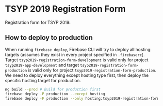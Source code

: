# TSYP 2019 Registration Form

Registration form for TSYP 2019.

## How to deploy to production
When running `firebase deploy`, Firebase CLI will try to deploy all hosting
targets (assumes they exist in every project specified in `.firebaserc`). Target
`tsyp2019-registration-form-development` is valid only for project
`tsyp2019-app-development` and target `tsyp2019-registration-form-production` is
valid only for project `tsyp2019-registration-form-production`. We need to
deploy everything except hosting type first, then deploy the specific hosting
target for production.
```bash
ng build --prod # Build for production first
firebase deploy -P production --except hosting
firebase deploy -P production --only hosting:tsyp2019-registration-form-production
```
